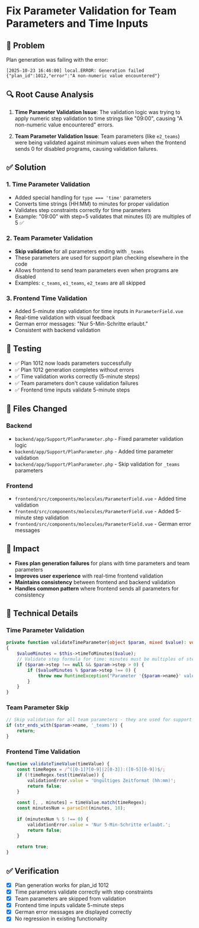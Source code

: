 # Fix Parameter Validation for Team Parameters and Time Inputs

## 🐛 Problem

Plan generation was failing with the error:
```
[2025-10-23 16:46:00] local.ERROR: Generation failed {"plan_id":1012,"error":"A non-numeric value encountered"}
```

## 🔍 Root Cause Analysis

1. **Time Parameter Validation Issue**: The validation logic was trying to apply numeric step validation to time strings like "09:00", causing "A non-numeric value encountered" errors.

2. **Team Parameter Validation Issue**: Team parameters (like `e2_teams`) were being validated against minimum values even when the frontend sends 0 for disabled programs, causing validation failures.

## ✅ Solution

### 1. Time Parameter Validation
- Added special handling for `type === 'time'` parameters
- Converts time strings (HH:MM) to minutes for proper validation
- Validates step constraints correctly for time parameters
- Example: "09:00" with step=5 validates that minutes (0) are multiples of 5 ✅

### 2. Team Parameter Validation
- **Skip validation** for all parameters ending with `_teams`
- These parameters are used for support plan checking elsewhere in the code
- Allows frontend to send team parameters even when programs are disabled
- Examples: `c_teams`, `e1_teams`, `e2_teams` are all skipped

### 3. Frontend Time Validation
- Added 5-minute step validation for time inputs in `ParameterField.vue`
- Real-time validation with visual feedback
- German error messages: "Nur 5-Min-Schritte erlaubt."
- Consistent with backend validation

## 🧪 Testing

- ✅ Plan 1012 now loads parameters successfully
- ✅ Plan 1012 generation completes without errors
- ✅ Time validation works correctly (5-minute steps)
- ✅ Team parameters don't cause validation failures
- ✅ Frontend time inputs validate 5-minute steps

## 📁 Files Changed

### Backend
- `backend/app/Support/PlanParameter.php` - Fixed parameter validation logic
- `backend/app/Support/PlanParameter.php` - Added time parameter validation
- `backend/app/Support/PlanParameter.php` - Skip validation for `_teams` parameters

### Frontend  
- `frontend/src/components/molecules/ParameterField.vue` - Added time validation
- `frontend/src/components/molecules/ParameterField.vue` - Added 5-minute step validation
- `frontend/src/components/molecules/ParameterField.vue` - German error messages

## 🎯 Impact

- **Fixes plan generation failures** for plans with time parameters and team parameters
- **Improves user experience** with real-time frontend validation
- **Maintains consistency** between frontend and backend validation
- **Handles common pattern** where frontend sends all parameters for consistency

## 🔧 Technical Details

### Time Parameter Validation
```php
private function validateTimeParameter(object $param, mixed $value): void
{
    $valueMinutes = $this->timeToMinutes($value);
    // Validate step formula for time: minutes must be multiples of step
    if ($param->step !== null && $param->step > 0) {
        if ($valueMinutes % $param->step !== 0) {
            throw new RuntimeException("Parameter '{$param->name}' value {$value} does not follow step formula (step: {$param->step} minutes).");
        }
    }
}
```

### Team Parameter Skip
```php
// Skip validation for all team parameters - they are used for support plan checking elsewhere
if (str_ends_with($param->name, '_teams')) {
    return;
}
```

### Frontend Time Validation
```javascript
function validateTimeValue(timeValue) {
    const timeRegex = /^([0-1]?[0-9]|2[0-3]):([0-5][0-9])$/;
    if (!timeRegex.test(timeValue)) {
        validationError.value = 'Ungültiges Zeitformat (hh:mm)';
        return false;
    }
    
    const [, , minutes] = timeValue.match(timeRegex);
    const minutesNum = parseInt(minutes, 10);
    
    if (minutesNum % 5 !== 0) {
        validationError.value = 'Nur 5-Min-Schritte erlaubt.';
        return false;
    }
    
    return true;
}
```

## ✅ Verification

- [x] Plan generation works for plan_id 1012
- [x] Time parameters validate correctly with step constraints
- [x] Team parameters are skipped from validation
- [x] Frontend time inputs validate 5-minute steps
- [x] German error messages are displayed correctly
- [x] No regression in existing functionality
